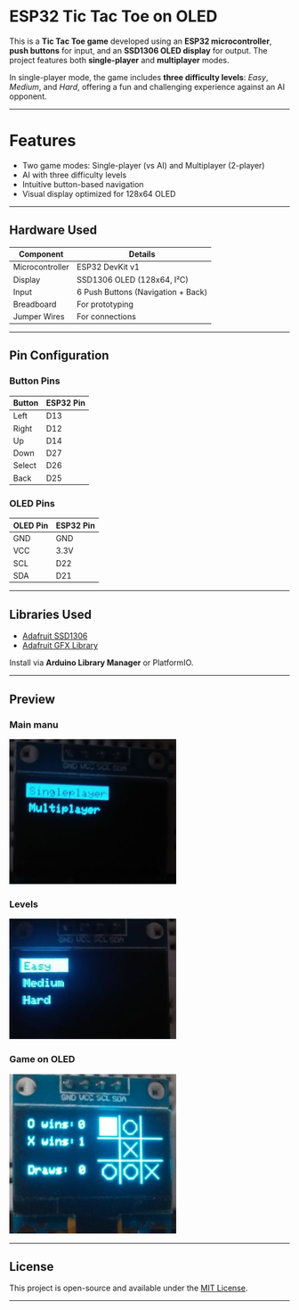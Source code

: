 
# ESP32 Tic Tac Toe on OLED

This is a **Tic Tac Toe game** developed using an **ESP32 microcontroller**, **push buttons** for input, and an **SSD1306 OLED display** for output. The project features both **single-player** and **multiplayer** modes.

In single-player mode, the game includes **three difficulty levels**: *Easy*, *Medium*, and *Hard*, offering a fun and challenging experience against an AI opponent.

---

# Features

- Two game modes: Single-player (vs AI) and Multiplayer (2-player)
- AI with three difficulty levels
- Intuitive button-based navigation
- Visual display optimized for 128x64 OLED

---

## Hardware Used

| Component         | Details                          |
|------------------|----------------------------------|
| Microcontroller   | ESP32 DevKit v1                  |
| Display           | SSD1306 OLED (128x64, I²C)       |
| Input             | 6 Push Buttons (Navigation + Back) |
| Breadboard        | For prototyping                  |
| Jumper Wires      | For connections                  |

---

## Pin Configuration

### Button Pins
| Button   | ESP32 Pin |
|----------|------------|
| Left     | D13        |
| Right    | D12        |
| Up       | D14        |
| Down     | D27        |
| Select   | D26        |
| Back     | D25        |

### OLED Pins
| OLED Pin | ESP32 Pin |
|----------|------------|
| GND      | GND        |
| VCC      | 3.3V       |
| SCL      | D22        |
| SDA      | D21        |

---

## Libraries Used

- [Adafruit SSD1306](https://github.com/adafruit/Adafruit_SSD1306)
- [Adafruit GFX Library](https://github.com/adafruit/Adafruit-GFX-Library)

Install via **Arduino Library Manager** or PlatformIO.

---

## Preview
### Main manu
![Main Manu](image/MainMenu.jpg)
### Levels
![Levels](image/Levels.jpg)
### Game on OLED
![Game on OLED](image/Game.jpg)


---

## License

This project is open-source and available under the [MIT License](LICENSE).

---

